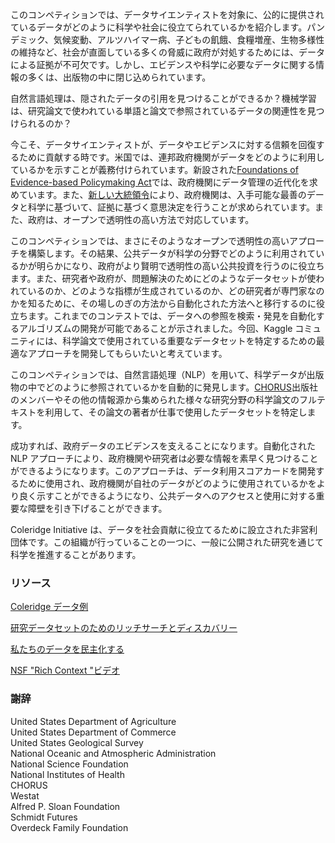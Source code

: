 このコンペティションでは、データサイエンティストを対象に、公的に提供されているデータがどのように科学や社会に役立てられているかを紹介します。パンデミック、気候変動、アルツハイマー病、子どもの飢餓、食糧増産、生物多様性の維持など、社会が直面している多くの脅威に政府が対処するためには、データによる証拠が不可欠です。しかし、エビデンスや科学に必要なデータに関する情報の多くは、出版物の中に閉じ込められています。

自然言語処理は、隠されたデータの引用を見つけることができるか？機械学習は、研究論文で使われている単語と論文で参照されているデータの関連性を見つけられるのか？

今こそ、データサイエンティストが、データやエビデンスに対する信頼を回復するために貢献する時です。米国では、連邦政府機関がデータをどのように利用しているかを示すことが義務付けられています。新設された[Foundations of Evidence-based Policymaking Act](https://www.cio.gov/policies-and-priorities/evidence-based-policymaking/)では、政府機関にデータ管理の近代化を求めています。また、[新しい大統領令](https://www.whitehouse.gov/briefing-room/presidential-actions/2021/01/27/memorandum-on-restoring-trust-in-government-through-scientific-integrity-and-evidence-based-policymaking/)により、政府機関は、入手可能な最善のデータと科学に基づいて、証拠に基づく意思決定を行うことが求められています。また、政府は、オープンで透明性の高い方法で対応しています。

このコンペティションでは、まさにそのようなオープンで透明性の高いアプローチを構築します。その結果、公共データが科学の分野でどのように利用されているかが明らかになり、政府がより賢明で透明性の高い公共投資を行うのに役立ちます。また、研究者や政府が、問題解決のためにどのようなデータセットが使われているのか、どのような指標が生成されているのか、どの研究者が専門家なのかを知るために、その場しのぎの方法から自動化された方法へと移行するのに役立ちます。これまでのコンテストでは、データへの参照を検索・発見を自動化するアルゴリズムの開発が可能であることが示されました。今回、Kaggle コミュニティには、科学論文で使用されている重要なデータセットを特定するための最適なアプローチを開発してもらいたいと考えています。

このコンペティションでは、自然言語処理（NLP）を用いて、科学データが出版物の中でどのように参照されているかを自動的に発見します。[CHORUS](https://www.chorusaccess.org/)出版社のメンバーやその他の情報源から集められた様々な研究分野の科学論文のフルテキストを利用して、その論文の著者が仕事で使用したデータセットを特定します。

成功すれば、政府データのエビデンスを支えることになります。自動化された NLP アプローチにより、政府機関や研究者は必要な情報を素早く見つけることができるようになります。このアプローチは、データ利用スコアカードを開発するために使用され、政府機関が自社のデータがどのように使用されているかをより良く示すことができるようになり、公共データへのアクセスと使用に対する重要な障壁を引き下げることができます。

Coleridge Initiative は、データを社会貢献に役立てるために設立された非営利団体です。この組織が行っていることの一つに、一般に公開された研究を通じて科学を推進することがあります。

### リソース

[Coleridge データ例](https://coleridgeinitiative.org/data-products/)

[研究データセットのためのリッチサーチとディスカバリー](https://study.sagepub.com/richcontext)

[私たちのデータを民主化する](https://mitpress.mit.edu/books/democratizing-our-data)

[NSF "Rich Context "ビデオ](https://www.youtube.com/watch?v=PIReIlsTI8U)

### 謝辞

United States Department of Agriculture<br/>
United States Department of Commerce<br/>
United States Geological Survey<br/>
National Oceanic and Atmospheric Administration<br/>
National Science Foundation<br/>
National Institutes of Health<br/>
CHORUS<br/>
Westat<br/>
Alfred P. Sloan Foundation<br/>
Schmidt Futures<br/>
Overdeck Family Foundation
